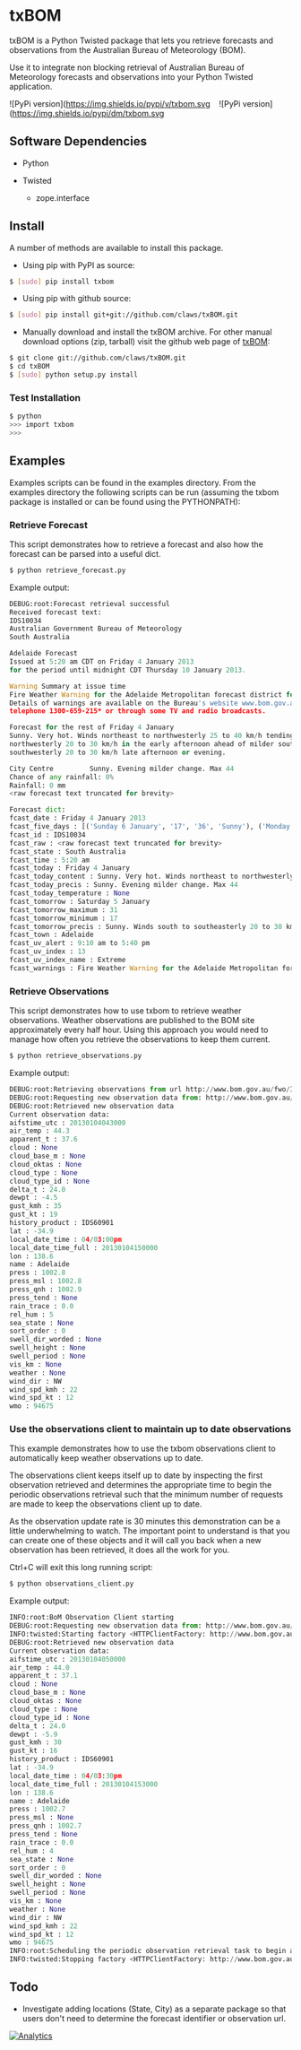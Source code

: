 # txBOM

txBOM is a Python Twisted package that lets you retrieve forecasts and observations from the Australian Bureau of Meteorology (BOM).

Use it to integrate non blocking retrieval of Australian Bureau of Meteorology forecasts and observations into your Python Twisted application.

![PyPi version](https://img.shields.io/pypi/v/txbom.svg &nbsp;&nbsp; ![PyPi version](https://img.shields.io/pypi/dm/txbom.svg

## Software Dependencies

* Python
* Twisted

  - zope.interface


## Install

A number of methods are available to install this package.

* Using pip with PyPI as source:

```bash
$ [sudo] pip install txbom
```

* Using pip with github source:

```bash
$ [sudo] pip install git+git://github.com/claws/txBOM.git
```

* Manually download and install the txBOM archive. For other manual download options (zip, tarball) visit the github web page of [txBOM](https://github.com/claws/txBOM):

```bash
$ git clone git://github.com/claws/txBOM.git
$ cd txBOM
$ [sudo] python setup.py install
```

### Test Installation

```bash
$ python
>>> import txbom
>>>
```

## Examples

Examples scripts can be found in the examples directory. From the examples directory the following scripts can be run (assuming the txbom package is installed or can be found using the PYTHONPATH):

### Retrieve Forecast
This script demonstrates how to retrieve a forecast and also how the forecast can be parsed into a useful dict.

```bash
$ python retrieve_forecast.py
```

Example output:
```python
DEBUG:root:Forecast retrieval successful
Received forecast text:
IDS10034
Australian Government Bureau of Meteorology
South Australia

Adelaide Forecast
Issued at 5:20 am CDT on Friday 4 January 2013
for the period until midnight CDT Thursday 10 January 2013.

Warning Summary at issue time
Fire Weather Warning for the Adelaide Metropolitan forecast district for Friday.
Details of warnings are available on the Bureau's website www.bom.gov.au, by
telephone 1300-659-215* or through some TV and radio broadcasts.

Forecast for the rest of Friday 4 January
Sunny. Very hot. Winds northeast to northwesterly 25 to 40 km/h tending west to
northwesterly 20 to 30 km/h in the early afternoon ahead of milder south to
southwesterly 20 to 30 km/h late afternoon or evening.

City Centre         Sunny. Evening milder change. Max 44
Chance of any rainfall: 0%
Rainfall: 0 mm
<raw forecast text truncated for brevity>

Forecast dict:
fcast_date : Friday 4 January 2013
fcast_five_days : [('Sunday 6 January', '17', '36', 'Sunny'), ('Monday 7 January', '22', '41', 'Sunny'), ('Tuesday 8 January', '22', '38', 'Sunny'), ('Wednesday 9 January', '18', '37', 'Mostly sunny'), ('Thursday 10 January', '18', '36', 'Sunny')]
fcast_id : IDS10034
fcast_raw : <raw forecast text truncated for brevity>
fcast_state : South Australia
fcast_time : 5:20 am
fcast_today : Friday 4 January
fcast_today_content : Sunny. Very hot. Winds northeast to northwesterly 25 to 40 kilometers per hour tending west to northwesterly 20 to 30 kilometers per hour in the early afternoon ahead of milder south to southwesterly 20 to 30 kilometers per hour late afternoon or evening.
fcast_today_precis : Sunny. Evening milder change. Max 44
fcast_today_temperature : None
fcast_tomorrow : Saturday 5 January
fcast_tomorrow_maximum : 31
fcast_tomorrow_minimum : 17
fcast_tomorrow_precis : Sunny. Winds south to southeasterly 20 to 30 km/h, reaching 40 km/h about the
fcast_town : Adelaide
fcast_uv_alert : 9:10 am to 5:40 pm
fcast_uv_index : 13
fcast_uv_index_name : Extreme
fcast_warnings : Fire Weather Warning for the Adelaide Metropolitan forecast district for Friday.
```

### Retrieve Observations
This script demonstrates how to use txbom to retrieve weather observations. Weather observations are published to the BOM site approximately every half hour. Using this approach you would need to manage how often you retrieve the observations to keep them current.

```bash
$ python retrieve_observations.py
```

Example output:
```python
DEBUG:root:Retrieving observations from url http://www.bom.gov.au/fwo/IDS60901/IDS60901.94675.json
DEBUG:root:Requesting new observation data from: http://www.bom.gov.au/fwo/IDS60901/IDS60901.94675.json
DEBUG:root:Retrieved new observation data
Current observation data:
aifstime_utc : 20130104043000
air_temp : 44.3
apparent_t : 37.6
cloud : None
cloud_base_m : None
cloud_oktas : None
cloud_type : None
cloud_type_id : None
delta_t : 24.0
dewpt : -4.5
gust_kmh : 35
gust_kt : 19
history_product : IDS60901
lat : -34.9
local_date_time : 04/03:00pm
local_date_time_full : 20130104150000
lon : 138.6
name : Adelaide
press : 1002.8
press_msl : 1002.8
press_qnh : 1002.9
press_tend : None
rain_trace : 0.0
rel_hum : 5
sea_state : None
sort_order : 0
swell_dir_worded : None
swell_height : None
swell_period : None
vis_km : None
weather : None
wind_dir : NW
wind_spd_kmh : 22
wind_spd_kt : 12
wmo : 94675
```

### Use the observations client to maintain up to date observations

This example demonstrates how to use the txbom observations client to automatically keep weather observations up to date.

The observations client keeps itself up to date by inspecting the first observation retrieved and determines the appropriate time to begin the periodic observations retrieval such that the minimum number of requests are made to keep the observations client up to date.

As the observation update rate is 30 minutes this demonstration can be a little underwhelming to watch. The important point to understand is that you can create one of these objects and it will call you back when a new observation has been retrieved, it does all the work for you.

Ctrl+C will exit this long running script:
```bash
$ python observations_client.py
```

Example output:
```python
INFO:root:BoM Observation Client starting
DEBUG:root:Requesting new observation data from: http://www.bom.gov.au/fwo/IDS60901/IDS60901.94675.json
INFO:twisted:Starting factory <HTTPClientFactory: http://www.bom.gov.au/fwo/IDS60901/IDS60901.94675.json>
DEBUG:root:Retrieved new observation data
Current observation data:
aifstime_utc : 20130104050000
air_temp : 44.0
apparent_t : 37.1
cloud : None
cloud_base_m : None
cloud_oktas : None
cloud_type : None
cloud_type_id : None
delta_t : 24.0
dewpt : -5.9
gust_kmh : 30
gust_kt : 16
history_product : IDS60901
lat : -34.9
local_date_time : 04/03:30pm
local_date_time_full : 20130104153000
lon : 138.6
name : Adelaide
press : 1002.7
press_msl : None
press_qnh : 1002.7
press_tend : None
rain_trace : 0.0
rel_hum : 4
sea_state : None
sort_order : 0
swell_dir_worded : None
swell_height : None
swell_period : None
vis_km : None
weather : None
wind_dir : NW
wind_spd_kmh : 22
wind_spd_kt : 12
wmo : 94675
INFO:root:Scheduling the periodic observation retrieval task to begin after delay of: 0:08:58.307281
INFO:twisted:Stopping factory <HTTPClientFactory: http://www.bom.gov.au/fwo/IDS60901/IDS60901.94675.json>
```

## Todo

* Investigate adding locations (State, City) as a separate package so that users don't need to determine the forecast identifier or observation url.


[![Analytics](https://ga-beacon.appspot.com/UA-29867375-2/txBOM/readme?pixel)](https://github.com/claws/txBOM)
